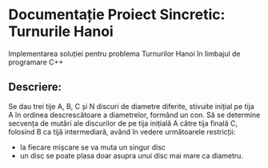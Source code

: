 # Documentație Proiect Sincretic: Turnurile Hanoi
Implementarea soluției pentru problema Turnurilor Hanoi în limbajul de programare C++
## Descriere:
Se dau trei tije A, B, C și N discuri de diametre diferite, stivuite inițial pe tija A în ordinea descrescătoare a diametrelor, formând un con. Să se determine secvența de mutări ale discurilor de pe tija inițială A către tija finală C, folosind B ca tijă intermediară, având în vedere următoarele restricții:
- la fiecare mișcare se va muta un singur disc
- un disc se poate plasa doar asupra unui disc mai mare ca diametru.
